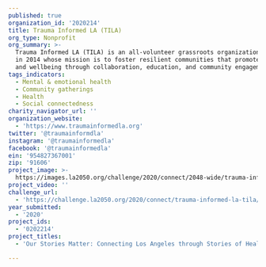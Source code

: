 ```yaml
---
published: true
organization_id: '2020214'
title: Trauma Informed LA (TILA)
org_type: Nonprofit
org_summary: >-
  Trauma Informed LA (TILA) is an all-volunteer grassroots organization founded
  in 2014 whose mission is to foster resilient communities that promote healing
  and wellbeing through collaboration, education, and community engagement. 
tags_indicators:
  - Mental & emotional health
  - Community gatherings
  - Health
  - Social connectedness
charity_navigator_url: ''
organization_website:
  - 'https://www.traumainformedla.org'
twitter: '@traumainformdla'
instagram: '@traumainformedla'
facebook: '@traumainformedla'
ein: '954827367001'
zip: '91606'
project_image: >-
  https://images.la2050.org/challenge/2020/connect/2048-wide/trauma-informed-la-tila.jpg
project_video: ''
challenge_url:
  - 'https://challenge.la2050.org/2020/connect/trauma-informed-la-tila/'
year_submitted:
  - '2020'
project_ids:
  - '0202214'
project_titles:
  - 'Our Stories Matter: Connecting Los Angeles through Stories of Healing'

---
```

